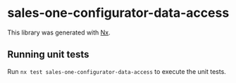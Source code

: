 # sales-one-configurator-data-access

This library was generated with [Nx](https://nx.dev).

## Running unit tests

Run `nx test sales-one-configurator-data-access` to execute the unit tests.
